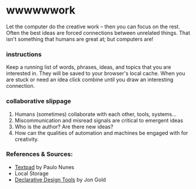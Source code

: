 # wwwwwwork

Let the computer do the creative work – then you can focus on the rest. Often the best ideas are forced connections between unrelated things. That isn't something that humans are great at; but computers are!

### instructions
Keep a running list of words, phrases, ideas, and topics that you are interested in. They will be saved to your browser's local cache. When you are stuck or need an idea click combine until you draw an interesting connection.

### collaborative slippage

1. Humans (sometimes) collaborate with each other, tools, systems...
2. Miscommunication and misread signals are critical to emergent ideas
3. Who is the author? Are there new ideas?
4. How can the qualities of automation and machines be engaged with for creativity.

### References & Sources:

- [Textpad](https://github.com/syndicatefx/textpad) by Paulo Nunes
- Local Storage
- [Declarative Design Tools](http://www.jon.gold/2016/06/declarative-design-tools/) by Jon Gold
